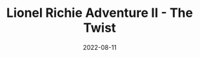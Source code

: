 ---
title: Lionel Richie Adventure II - The Twist
description: The following is a table of data for a choose-your-own-adventure book set in a town where your are desperately trying to buy the new Lionel Richie CD, but every shop seems to be sold out.
date: 2022-08-11
tags: 
- lionel richie
- short
- GPT-3
layout: layouts/game.njk
prompt: The following is a table of data for a choose-your-own-adventure book set in a town where your are desperately trying to buy the new Lionel Richie CD, but every shop seems to be sold out. Each row represents one page. Each page has two or three different choices. The game is won when you obtain the new CD, or lost when the shops close for the evening. In the book the text is very descriptive and written in exciting language. It should not be possible to get stuck in a loop. The choices can involve interacting with items, navigating or talking to characters. No page should have similar long page text to another page. At least one page ends with the reader winning. If a page has no choices that link to its page number is should be empty and have no choices. A reader should have to make around 6 choices to get to a win or lose state.
raw_output: "|1|The Street|You are standing outside the shop. You have been looking for the new Lionel Richie CD all day, but every shop seems to be sold out. You check your watch. It is getting late and the shops will be closing soon. You need to find the CD before the shops close for the evening. What do you do?|Go into the shop|2|Check other shops|3|Go home|4|^|2|The Shop|You walk into the shop and head for the music section. The CD is not on the shelves. You ask the shop assistant if they have any in stock. They say they are all sold out. What do you do?|Leave the shop|1|Search the shelves|2|^|3|The Street|You check the other shops but they are all sold out. You check your watch. It is getting late and the shops will be closing soon. You need to find the CD before the shops close for the evening. What do you do?|Go into the shop|2|Check other shops|3|Go home|4|^|4|Your House|You go home and search for the CD. You find it on your bedside table. You put it on and listen to it. You are happy. You have won.|"
---